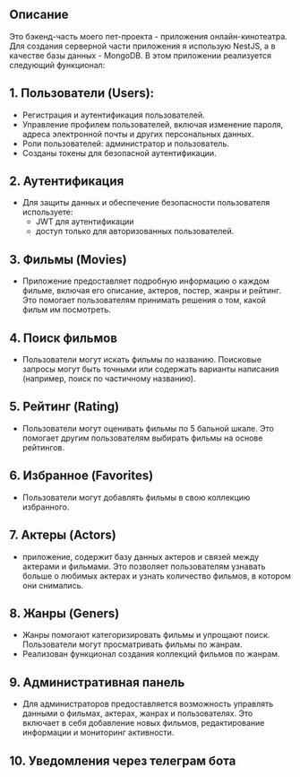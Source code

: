 ## Описание

Это бэкенд-часть моего пет-проекта - приложения онлайн-кинотеатра.
Для создания серверной части приложения я использую NestJS, а в качестве базы данных - MongoDB.
В этом приложении реализуется следующий функционал:

## 1. Пользователи (Users):

- Регистрация и аутентификация пользователей.
- Управление профилем пользователей, включая изменение пароля, адреса электронной почты и других персональных данных.
- Роли пользователей: администратор и пользователь.
- Созданы токены для безопасной аутентификации.

## 2. Аутентификация

- Для защиты данных и обеспечение безопасности пользователя используете:
  - JWT для аутентификации
  - доступ только для авторизованных пользователей.

## 3. Фильмы (Movies)

- Приложение предоставляет подробную информацию о каждом фильме, включая его описание, актеров, постер, жанры и рейтинг. Это помогает пользователям принимать решения о том, какой фильм им посмотреть.

## 4. Поиск фильмов

- Пользователи могут искать фильмы по названию. Поисковые запросы могут быть точными или содержать варианты написания (например, поиск по частичному названию).

## 5. Рейтинг (Rating)

- Пользователи могут оценивать фильмы по 5 бальной шкале. Это помогает другим пользователям выбирать фильмы на основе рейтингов.

## 6. Избранное (Favorites)

- Пользователи могут добавлять фильмы в свою коллекцию избранного.

## 7. Актеры (Actors)

- приложение, содержит базу данных актеров и связей между актерами и фильмами. Это позволяет пользователям узнавать больше о любимых актерах и узнать количество фильмов, в котором они снимались.

## 8. Жанры (Geners)

- Жанры помогают категоризировать фильмы и упрощают поиск. Пользователи могут просматривать фильмы по жанрам.
- Реализован функционал создания коллекций фильмов по жанрам.

## 9. Административная панель

- Для администраторов предоставляется возможность управлять данными о фильмах, актерах, жанрах и пользователях. Это включает в себя добавление новых фильмов, редактирование информации и мониторинг активности.

## 10. Уведомления через телеграм бота
